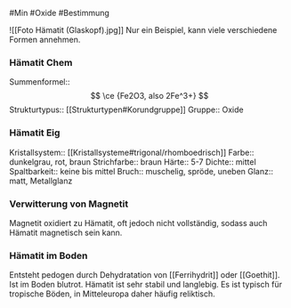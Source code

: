 #Min #Oxide #Bestimmung 

![[Foto Hämatit (Glaskopf).jpg]]
Nur ein Beispiel, kann viele verschiedene Formen annehmen.

### Hämatit Chem

Summenformel:: $$ \ce {Fe2O3, also 2Fe^3+} $$
Strukturtypus:: [[Strukturtypen#Korundgruppe]]
Gruppe:: Oxide
<!--ID: 1705934303594-->


### Hämatit Eig

Kristallsystem:: [[Kristallsysteme#trigonal/rhomboedrisch]]
Farbe:: dunkelgrau, rot, braun
Strichfarbe:: braun
Härte:: 5-7
Dichte:: mittel
Spaltbarkeit:: keine bis mittel
Bruch:: muschelig, spröde, uneben
Glanz:: matt, Metallglanz
<!--ID: 1705934303599-->


### Verwitterung von Magnetit

Magnetit oxidiert zu Hämatit, oft jedoch nicht vollständig, sodass auch Hämatit magnetisch sein kann.

### Hämatit im Boden

Entsteht pedogen durch Dehydratation von  [[Ferrihydrit]] oder [[Goethit]]. Ist im Boden blutrot. Hämatit ist sehr stabil und langlebig. Es ist typisch für tropische Böden, in Mitteleuropa daher häufig reliktisch.


